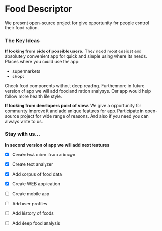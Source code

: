 # Food Descriptor

We present open-source project for give opportunity for people control their food ration.

### The Key Ideas

**If looking from side of possible users.** They need most easiest and absolutely convenient
app for quick and simple using where its needs. 
Places where you could use the app: 
- supermarkets 
- shops  

Check food components without deep reading. Furthermore in future version of app we will 
add food and ration analysys. Our app would help follow more health life style.

**If looking from developers point of view.** We give a opportunity for community improve 
it and add unique features for app. Participate in open-source project for wide range of 
reasons. And also if you need you can always write to us.

### Stay with us...
**In second version of app we will add next features**

- [x] Create text miner from a image
- [x] Create text analyzer
- [x] Add corpus of food data
- [x] Create WEB application
- [ ] Create mobile app
- [ ] Add user profiles
- [ ] Add history of foods
- [ ] Add deep food analysis 

